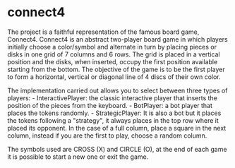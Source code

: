 # connect4
The project is a faithful representation of the famous board game, Connect4. 
Connect4 is an abstract two-player board game in which players initially choose a color/symbol and alternate in turn by placing pieces
or disks in one grid of 7 columns and 6 rows. The grid is placed in a vertical position and the disks, when inserted, occupy the first
position available starting from the bottom. The objective of the game is to be the first player to form a horizontal, vertical or 
diagonal line of 4 discs of their own color.

The implementation carried out allows you to select between three types of players: 
    - InteractivePlayer: the classic interactive player that inserts the position of the pieces from the keyboard. 
    - BotPlayer: a bot player that places the tokens randomly. 
    - StrategicPlayer: It is also a bot but it places the tokens following a "strategy", it always places in the top row where it placed 
      its opponent. In the case of a full column, place a square in the next column, instead if you are the first to play,
      choose a random column. 
      
The symbols used are CROSS (X) and CIRCLE (O), at the end of each game it is possible to start a new one or exit the game.
